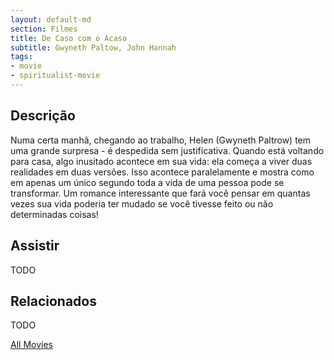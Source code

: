 ```yaml
---
layout: default-md
section: Filmes
title: De Caso com o Acaso
subtitle: Gwyneth Paltow, John Hannah
tags: 
- movie
- spiritualist-movie
---
```


## Descrição
Numa certa manhã, chegando ao trabalho, Helen (Gwyneth Paltrow) tem uma grande surpresa - é despedida sem justificativa. Quando está voltando para casa, algo inusitado acontece em sua vida: ela começa a viver duas realidades em duas versões. Isso acontece paralelamente e mostra como em apenas um único segundo toda a vida de uma pessoa pode se transformar. Um romance interessante que fará você pensar em quantas vezes sua vida poderia ter mudado se você tivesse feito ou não determinadas coisas!

## Assistir
TODO

## Relacionados
TODO


<a href="/movies" class="button">All Movies</a>
